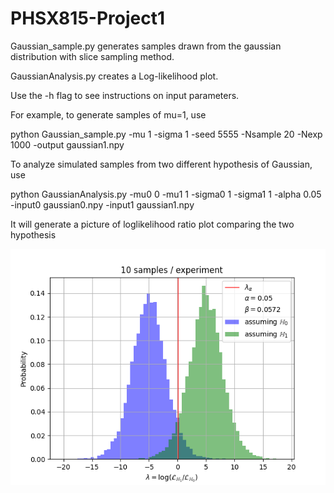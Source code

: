 # PHSX815-Project1

Gaussian_sample.py generates samples drawn from the gaussian distribution with slice sampling method.

GaussianAnalysis.py creates a Log-likelihood plot.

Use the -h flag to see instructions on input parameters.

For example, to generate samples of mu=1, use

python Gaussian_sample.py -mu 1 -sigma 1 -seed 5555 -Nsample 20 -Nexp 1000 -output gaussian1.npy

To analyze simulated samples from two different hypothesis of Gaussian, use

python GaussianAnalysis.py -mu0 0 -mu1 1 -sigma0 1 -sigma1 1 -alpha 0.05 -input0 gaussian0.npy -input1 gaussian1.npy

It will generate a picture of loglikelihood ratio plot comparing the two hypothesis

![alt text](https://github.com/ZhongtianD/PHSX815-Project1/blob/main/Gaussian.png?raw=true)
